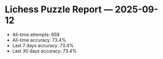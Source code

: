 # Lichess Puzzle Report — 2025-09-12
- All-time attempts: 659
- All-time accuracy: 73.4%
- Last 7 days accuracy: 73.4%
- Last 30 days accuracy: 73.4%
